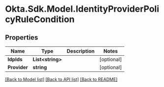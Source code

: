 # Okta.Sdk.Model.IdentityProviderPolicyRuleCondition

## Properties

Name | Type | Description | Notes
------------ | ------------- | ------------- | -------------
**IdpIds** | **List&lt;string&gt;** |  | [optional] 
**Provider** | **string** |  | [optional] 

[[Back to Model list]](../README.md#documentation-for-models) [[Back to API list]](../README.md#documentation-for-api-endpoints) [[Back to README]](../README.md)

